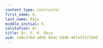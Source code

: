 ```yaml
---
content_type: instructor
first_name: G.
last_name: Raju
middle_initial: K.
salutation: Dr.
title: Dr. G. K. Raju
uid: 140c176d-a85b-4b4c-5dd0-46faf5173565
---
```

